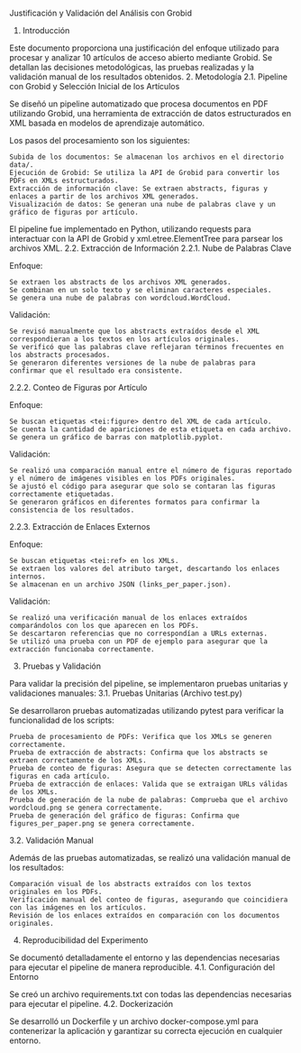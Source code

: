 Justificación y Validación del Análisis con Grobid
1. Introducción

Este documento proporciona una justificación del enfoque utilizado para procesar y analizar 10 artículos de acceso abierto mediante Grobid. Se detallan las decisiones metodológicas, las pruebas realizadas y la validación manual de los resultados obtenidos.
2. Metodología
2.1. Pipeline con Grobid y Selección Inicial de los Artículos

Se diseñó un pipeline automatizado que procesa documentos en PDF utilizando Grobid, una herramienta de extracción de datos estructurados en XML basada en modelos de aprendizaje automático.

Los pasos del procesamiento son los siguientes:

    Subida de los documentos: Se almacenan los archivos en el directorio data/.
    Ejecución de Grobid: Se utiliza la API de Grobid para convertir los PDFs en XMLs estructurados.
    Extracción de información clave: Se extraen abstracts, figuras y enlaces a partir de los archivos XML generados.
    Visualización de datos: Se generan una nube de palabras clave y un gráfico de figuras por artículo.

El pipeline fue implementado en Python, utilizando requests para interactuar con la API de Grobid y xml.etree.ElementTree para parsear los archivos XML.
2.2. Extracción de Información
2.2.1. Nube de Palabras Clave

Enfoque:

    Se extraen los abstracts de los archivos XML generados.
    Se combinan en un solo texto y se eliminan caracteres especiales.
    Se genera una nube de palabras con wordcloud.WordCloud.

Validación:

    Se revisó manualmente que los abstracts extraídos desde el XML correspondieran a los textos en los artículos originales.
    Se verificó que las palabras clave reflejaran términos frecuentes en los abstracts procesados.
    Se generaron diferentes versiones de la nube de palabras para confirmar que el resultado era consistente.

2.2.2. Conteo de Figuras por Artículo

Enfoque:

    Se buscan etiquetas <tei:figure> dentro del XML de cada artículo.
    Se cuenta la cantidad de apariciones de esta etiqueta en cada archivo.
    Se genera un gráfico de barras con matplotlib.pyplot.

Validación:

    Se realizó una comparación manual entre el número de figuras reportado y el número de imágenes visibles en los PDFs originales.
    Se ajustó el código para asegurar que solo se contaran las figuras correctamente etiquetadas.
    Se generaron gráficos en diferentes formatos para confirmar la consistencia de los resultados.

2.2.3. Extracción de Enlaces Externos

Enfoque:

    Se buscan etiquetas <tei:ref> en los XMLs.
    Se extraen los valores del atributo target, descartando los enlaces internos.
    Se almacenan en un archivo JSON (links_per_paper.json).

Validación:

    Se realizó una verificación manual de los enlaces extraídos comparándolos con los que aparecen en los PDFs.
    Se descartaron referencias que no correspondían a URLs externas.
    Se utilizó una prueba con un PDF de ejemplo para asegurar que la extracción funcionaba correctamente.

3. Pruebas y Validación

Para validar la precisión del pipeline, se implementaron pruebas unitarias y validaciones manuales:
3.1. Pruebas Unitarias (Archivo test.py)

Se desarrollaron pruebas automatizadas utilizando pytest para verificar la funcionalidad de los scripts:

    Prueba de procesamiento de PDFs: Verifica que los XMLs se generen correctamente.
    Prueba de extracción de abstracts: Confirma que los abstracts se extraen correctamente de los XMLs.
    Prueba de conteo de figuras: Asegura que se detecten correctamente las figuras en cada artículo.
    Prueba de extracción de enlaces: Valida que se extraigan URLs válidas de los XMLs.
    Prueba de generación de la nube de palabras: Comprueba que el archivo wordcloud.png se genera correctamente.
    Prueba de generación del gráfico de figuras: Confirma que figures_per_paper.png se genera correctamente.

3.2. Validación Manual

Además de las pruebas automatizadas, se realizó una validación manual de los resultados:

    Comparación visual de los abstracts extraídos con los textos originales en los PDFs.
    Verificación manual del conteo de figuras, asegurando que coincidiera con las imágenes en los artículos.
    Revisión de los enlaces extraídos en comparación con los documentos originales.

4. Reproducibilidad del Experimento

Se documentó detalladamente el entorno y las dependencias necesarias para ejecutar el pipeline de manera reproducible.
4.1. Configuración del Entorno

Se creó un archivo requirements.txt con todas las dependencias necesarias para ejecutar el pipeline.
4.2. Dockerización

Se desarrolló un Dockerfile y un archivo docker-compose.yml para contenerizar la aplicación y garantizar su correcta ejecución en cualquier entorno.

